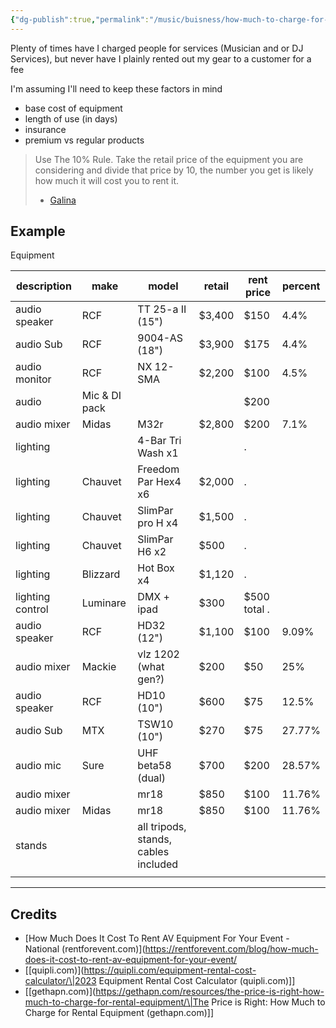 ```yaml
---
{"dg-publish":true,"permalink":"/music/buisness/how-much-to-charge-for-av-rentals/","noteIcon":""}
---
```


Plenty of times have I charged people for services (Musician and or DJ Services), but never have I plainly rented out my gear to a customer for a fee

I'm assuming I'll need to keep these factors in mind
- base cost of equipment 
- length of use (in days)
- insurance 
- premium vs regular products

> Use The 10% Rule. Take the retail price of the equipment you are considering and divide that price by 10, the number you get is likely how much it will cost you to rent it.
> - [Galina](https://rentforevent.com/blog/how-much-does-it-cost-to-rent-av-equipment-for-your-event/)


## Example
Equipment

| description      | make          | model                                | retail | rent price   | percent |
| ---------------- | ------------- | ------------------------------------ | ------ | ------------ | ------- |
| audio speaker    | RCF           | TT 25-a II (15")                     | $3,400 | $150         | 4.4%    |
| audio Sub        | RCF           | 9004-AS (18")                        | $3,900 | $175         | 4.4%    |
| audio monitor    | RCF           | NX 12-SMA                            | $2,200 | $100         | 4.5%    |
| audio            | Mic & DI pack |                                      |        | $200         |         |
| audio mixer      | Midas         | M32r                                 | $2,800 | $200         | 7.1%    |
| lighting         |               | 4-Bar Tri Wash   x1                  |        | .            |         |
| lighting         | Chauvet       | Freedom Par Hex4 x6                  | $2,000 | .            |         |
| lighting         | Chauvet       | SlimPar pro H              x4        | $1,500 | .            |         |
| lighting         | Chauvet       | SlimPar H6                 x2        | $500   | .            |         |
| lighting         | Blizzard      | Hot Box x4                           | $1,120 | .            |         |
| lighting control | Luminare      | DMX  + ipad                          | $300   | $500 total . |         |
| audio speaker    | RCF           | HD32 (12")                           | $1,100 | $100         | 9.09%   |
| audio mixer      | Mackie        | vlz 1202   (what gen?)               | $200   | $50          | 25%     |
| audio speaker    | RCF           | HD10 (10")                           | $600   | $75          | 12.5%   |
| audio Sub        | MTX           | TSW10 (10")                          | $270   | $75          | 27.77%  |
| audio mic        | Sure          | UHF beta58 (dual)                    | $700   | $200         | 28.57%  |
| audio mixer      |               | mr18                                 | $850   | $100         | 11.76%  |
| audio mixer      | Midas         | mr18                                 | $850   | $100         | 11.76%        |
| stands           |               | all tripods, stands, cables included |        |              |         |
|                  |               |                                      |        |              |         |




---

## Credits
- [How Much Does It Cost To Rent AV Equipment For Your Event - National (rentforevent.com)](https://rentforevent.com/blog/how-much-does-it-cost-to-rent-av-equipment-for-your-event/
- [[quipli.com)](https://quipli.com/equipment-rental-cost-calculator/\|2023 Equipment Rental Cost Calculator (quipli.com)]]
- [[gethapn.com)](https://gethapn.com/resources/the-price-is-right-how-much-to-charge-for-rental-equipment/\|The Price is Right: How Much to Charge for Rental Equipment (gethapn.com)]]